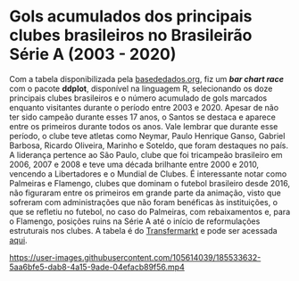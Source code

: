 # Gols acumulados dos principais clubes brasileiros no Brasileirão Série A (2003 - 2020)
Com a tabela disponibilizada pela  <a href="basedosdados.org" target="_blank">basededados.org</a>, fiz um **_bar chart race_** com o pacote **ddplot**, disponível na linguagem R, selecionando os doze principais clubes brasileiros e o número acumulado de gols marcados enquanto visitantes durante o período entre 2003 e 2020. Apesar de não ter sido campeão durante esses 17 anos, o Santos se destaca e aparece entre os primeiros durante todos os anos. Vale lembrar que durante esse período, o clube teve atletas como Neymar, Paulo Henrique Ganso, Gabriel Barbosa, Ricardo Oliveira, Marinho e Soteldo, que foram destaques no país. A liderança pertence ao São Paulo, clube que foi tricampeão brasileiro em 2006, 2007 e 2008 e teve uma década brilhante entre 2000 e 2010, vencendo a Libertadores e o Mundial de Clubes. É interessante notar como Palmeiras e Flamengo, clubes que dominam o futebol brasileiro desde 2016, não figuraram entre os primeiros em grande parte da animação, visto que sofreram com administrações que não foram benéficas às instituições, o que se refletiu no futebol, no caso do Palmeiras, com rebaixamentos e, para o Flamengo, posições ruins na Série A até o início de reformulações estruturais nos clubes. A tabela é do <a href="transfermarkt.com" target="_blank">Transfermarkt</a> e pode ser acessada <a href="https://basedosdados.org/dataset/mundo-transfermarkt-competicoes?bdm_table=brasileirao_serie_a" target="_blank">aqui</a>.


https://user-images.githubusercontent.com/105614039/185533632-5aa6bfe5-dab8-4a15-9ade-04efacb89f56.mp4
